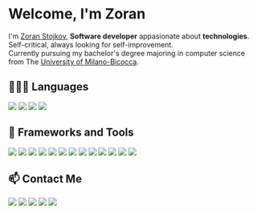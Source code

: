 # Welcome, I'm Zoran

I'm [Zoran Stojkov](https://www.zoran.dev), **Software developer** appasionate about **technologies**. Self-critical, always looking for self-improvement.  
Currently pursuing my bachelor's degree majoring in computer science from The [University of Milano-Bicocca](https://www.disco.unimib.it).

## 👨🏻‍💻 Languages

[![](https://img.shields.io/badge/-php-informational?style=flat&logo=php&logoColor=white&color=7277ad)](#)
[![](https://img.shields.io/badge/-TypeScript-informational?style=flat&logo=typescript&logoColor=white&color=blue)](#)
[![](https://img.shields.io/badge/-JavaScript-informational?style=flat&logo=javascript&logoColor=black&color=F7DF1E)](#)
[![](https://img.shields.io/badge/-python-informational?style=flat&logo=python&logoColor=white&color=3776AB)](#)

## :wrench: Frameworks and Tools

[![](https://img.shields.io/badge/-Laravel-informational?style=flat&logo=laravel&logoColor=f72a1b&labelColor=f7f7f7&color=5d5d5d)](https://laravel.com/)
[![](https://img.shields.io/badge/-Symfony-informational?style=flat&logo=symfony&logoColor=fff&labelColor=000&color=5d5d5d)](https://symfony.com/)
[![](https://img.shields.io/badge/-Node.js-informational?style=flat&logo=Node.js&logoColor=white&labelColor=339933&color=5d5d5d)](https://nodejs.org/)
[![](https://img.shields.io/badge/-Django-informational?style=flat&logo=django&logoColor=white&labelColor=092E20&color=5d5d5d)](https://www.djangoproject.com)
[![](https://img.shields.io/badge/-Amazon%20Web%20Services-informational?style=flat&logo=amazonwebservices&logoColor=white&labelColor=232F3E&color=5d5d5d)](https://aws.amazon.com)
[![](https://img.shields.io/badge/-docker-informational?style=flat&logo=docker&logoColor=white&labelColor=2496ED&color=5d5d5d)](https://www.docker.com/)
[![](https://img.shields.io/badge/-MySql-informational?style=flat&logo=mysql&logoColor=white&labelColor=4169E1&color=5d5d5d)](https://www.mysql.com/)
[![](https://img.shields.io/badge/-PostgreSQL-informational?style=flat&logo=PostgreSQL&logoColor=white&labelColor=4479A1&color=5d5d5d)](https://www.postgresql.org/)
[![](https://img.shields.io/badge/-React-informational?style=flat&logo=react&logoColor=222&labelColor=61DAFB&color=5d5d5d)](https://reactjs.org/)
[![](https://img.shields.io/badge/-Next.js-informational?style=flat&logo=next.js&logoColor=fff&labelColor=000&color=5d5d5d)](https://nextjs.org/)
[![](https://img.shields.io/badge/-Google%20Cloud-informational?style=flat&logo=Google%20Cloud&logoColor=white&labelColor=4285F4&color=5d5d5d)](https://cloud.google.com)
[![](https://img.shields.io/badge/-Firebase-informational?style=flat&logo=firebase&logoColor=white&labelColor=FFCA28&color=5d5d5d)](https://firebase.google.com/)
[![](https://img.shields.io/badge/-MongoDB-informational?style=flat&logo=mongodb&logoColor=white&labelColor=47A248&color=5d5d5d)](https://www.mongodb.com/)

## 📫 Contact Me

[![](https://img.shields.io/badge/-Linkedin-informational?style=flat&logo=linkedin&logoColor=white&color=2867B2)](https://linkedin.com/in/zoran-stojkov)
[![](https://img.shields.io/badge/-Instagram-informational?style=flat&logo=instagram&logoColor=white&color=6c38c1)](https://instagram.com/stojkov_z)
[![](https://img.shields.io/badge/-Twitter-informational?style=flat&logo=x&logoColor=white&color=000000)](https://x.com/_stojkovzoran)
[![](https://img.shields.io/badge/-Telegram-informational?style=flat&logo=telegram&logoColor=white&color=0088cc)](https://t.me/stojkovz)
[![](https://img.shields.io/badge/-BLOG-informational?style=flat&logo=hashnode&logoColor=white&color=2962FF)](https://www.zoran.dev)
